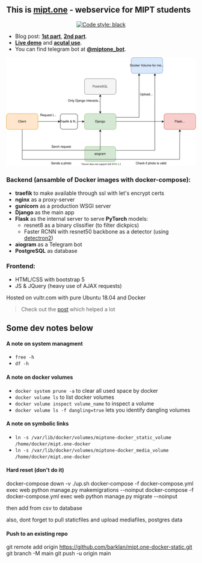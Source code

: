 ## This is [**mipt.one**](https://mipt.one/) - webservice for MIPT students

<p align="center">
<a href="https://github.com/psf/black"><img alt="Code style: black" src="https://img.shields.io/badge/code%20style-black-000000.svg"></a>
</p>

- Blog post: **[1st part](https://barklan.github.io/2021/01/20/detectron2-train/)**, **[2nd part](https://barklan.github.io/2021/01/22/deploying-dl-models/)**. 
- **[Live demo](https://mipt.one/detection/)** and **[acutal use](https://mipt.one/physics/)**.
- You can find telegram bot at **[@miptone_bot](https://t.me/miptone_bot)**.

![schema](dl_deployment.svg)


### Backend (ansamble of Docker images with docker-compose):
 - **traefik** to make available through ssl with let's encrypt certs
 - **nginx** as a proxy-server
 - **gunicorn** as a production WSGI server
 - **Django** as the main app
 - **Flask** as the internal server to serve **PyTorch** models:
    - resnet8 as a binary clissifier (to filter dickpics)
    - Faster RCNN with resnet50 backbone as a detector (using [detectron2](https://github.com/facebookresearch/detectron2))
 - **aiogram** as a Telegram bot
 - **PostgreSQL** as database
 
### Frontend:
 - HTML/CSS with bootstrap 5
 - JS & JQuery (heavy use of AJAX requests)

Hosted on vultr.com with pure Ubuntu 18.04 and Docker

> Check out the [post](https://testdriven.io/dockerizing-django-with-postgres-gunicorn-and-nginx) which helped a lot

## Some dev notes below

#### A note on system managment

- `free -h`
- `df -h`

#### A note on docker volumes

- `docker system prune -a` to clear all used space by docker
- `docker volume ls` to list docker volumes
- `docker volume inspect volume_name` to inspect a volume
- `docker volume ls -f dangling=true` lets you identify dangling volumes

#### A note on symbolic links

- `ln -s /var/lib/docker/volumes/miptone-docker_static_volume /home/docker/mipt.one-docker`
- `ln -s /var/lib/docker/volumes/miptone-docker_media_volume /home/docker/mipt.one-docker`

#### Hard reset (don't do it)

docker-compose down -v
./up.sh
docker-compose -f docker-compose.yml exec web python manage.py makemigrations --noinput
docker-compose -f docker-compose.yml exec web python manage.py migrate --noinput

then add from csv to database

also, dont forget to pull staticfiles and upload mediafiles, postgres data

#### Push to an existing repo

git remote add origin https://github.com/barklan/mipt.one-docker-static.git
git branch -M main
git push -u origin main


